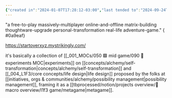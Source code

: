 ```yaml
---
{"created in":"2024-01-07T17:28:12-03:00","last tended to":"2024-09-24T16:16:18-03:00","tags":["project","player","alchemy","reallifegame","seriousgame","🌱"],"dg-publish":true,"notestage":["🌱"],"relevancescore":93,"created":"2024-01-07T17:28:12.276-03:00","updated":"2025-01-22T15:26:45.353-03:00","permalink":"/projects-and-tools/projects/player/startover-xyz/","dgPassFrontmatter":true}
---
```


"a free-to-play massively-multiplayer online-and-offline matrix-building thoughtware-upgrade personal-transformation real-life adventure-game."
{ #0a9eaf}


https://startoverxyz.mystrikingly.com/

it's basically a collection of [[_001_MOCs/050 🟩 mid game/090 🧪 experiments MOC\|experiments]] on [[concepts/alchemy/self-transformation\|concepts/alchemy/self-transformation]] and [[_004_L1F3/core concepts/life design\|life design]] proposed by the folks at [[initiatives, orgs & communities/alchemy/possibility management\|possibility management]], framing it as a [[tbprocessed/notion/projects overview/🧿 macro overview/l1f3 game/metagame\|metagame]].